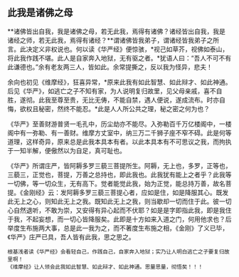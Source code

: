 ##  此我是诸佛之母

**诸佛皆出自我，我是诸佛之母，若无此我，焉得有诸佛？诸经皆出自我，我是诸经之师，若无此我，焉得有诸经？**谓诸佛皆我弟子，谓诸经皆我弟子之所言。此决定义非权说也。何以读《华严经》便惊骇，*视己如草芥，视佛如泰山，将此我作践不堪。此人是自家奔入地狱，无有驱之者。*犹语人曰：“吾人不可不有此谦德也。”余有老友两三人，皆如此。余常提撕之，反以我为怪异，悲夫！

余向也初见《维摩经》，狂喜异常，*原来此我有如此智慧、如此辩才、如此神通。后见《华严》，如逃亡之子不知有家，为人说明复归故里，见父母亲戚，喜不自胜，遂彻。此我至尊至贵，无比无俦，不能自禁，遇人便说，遂成流布。时亦自悔，欲权且秘密，然终不能忍。*此是人人所公共之理，秘之密之何为也？

《华严》至善财游普贤一毛孔中，历尘劫亦不能尽。入弥勒百千万亿楼阁中，一楼阁中有一弥勒、有一善财。维摩方丈室中，纳三万二千狮子座不窄不碍。此是何等道理，这样奇异，原来总是此我本具本有者。以此本具本有不可思议之我，而拘执于一知半解，便傲然以为自足，真可耻也。

《华严》所谓庄严，皆阿耨多罗三藐三菩提所生。阿耨，无上也，多罗，正等也，三藐三，正觉也，菩提，万善之总持也，即此我也。此我犹有能上之者乎？此我等一切佛，等一切众生，无有高下。觉者能觉此我，始为正觉，能总持万善，故名菩提。《金刚经》云：发阿耨多罗三藐三菩提心者，应如是住，如是降服其心。既发此无上之心，则知此无上之我。既知此无上之我，则当歇却一切而住于此。彼一切心自然退听，不敢为崇，又安得有异心起而不伏耶？如是是字即指此我，即是我住于我，不起妄想，而一切心皆降服矣。此即是十方如来入道之门，何用他求也？后举度生布施两大事，总是此一我为之，而不著度生布施之相，《金刚》了义已毕，《华严》庄严已具，吾人皆有此我，思之思之。

```yang
根基浅者读《华严经》会看轻自己，作践自己，自家奔入地狱；实乃让人明白逃亡之子要复归故里啊！
《维摩经》让人领会此我如此智慧、如此辩才、如此神通。思量思量，彻悟矣！！！
```
